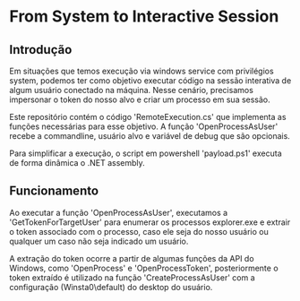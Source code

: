 # From System to Interactive Session

## Introdução

Em situações que temos execução via windows service com privilégios system, podemos ter como objetivo executar código na sessão interativa de algum usuário conectado na máquina. Nesse cenário, precisamos impersonar o token do nosso alvo e criar um processo em sua sessão. 

Este repositório contém o código 'RemoteExecution.cs' que implementa as funções necessárias para esse objetivo. A função 'OpenProcessAsUser' recebe a commandline, usuário alvo e variável de debug que são opcionais. 

Para simplificar a execução, o script em powershell 'payload.ps1' executa de forma dinâmica o .NET assembly.

## Funcionamento

Ao executar a função 'OpenProcessAsUser', executamos a 'GetTokenForTargetUser' para enumerar os processos explorer.exe e extrair o token associado com o processo, caso ele seja do nosso usuário ou qualquer um caso não seja indicado um usuário.

A extração do token ocorre a partir de algumas funções da API do Windows, como 'OpenProcess' e 'OpenProcessToken', posteriormente o token extraído é utilizado na função 'CreateProcessAsUser' com a configuração (Winsta0\\default) do desktop do usuário.